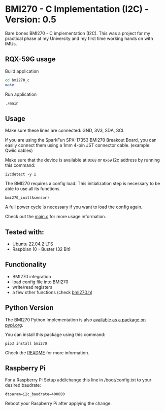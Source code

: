 # BMI270 - C Implementation (I2C) - Version: 0.5

Bare bones BMI270 - C implementation (I2C). This was a project for my practical phase at my University and my first time working hands on with IMUs.

## RQX-59G usage

Build application
```bash
cd bmi270_c
make
```

Run application
```bash
./main
```

## Usage
Make sure these lines are connected: GND, 3V3, SDA, SCL

If you are using the SparkFun SPX-17353 BMI270 Breakout Board, you can easily connect them using a 1mm 4-pin JST connector cable. (example: Qwiic cables)

Make sure that the device is available at `0x68` or `0x69` i2c address by running this command:

`i2cdetect -y 1`

The BMI270 requires a config load. This initialization step is necessary to be able to use all its functions.

`bmi270_init(&sensor)`

A full power cycle is necessary if you want to load the config again.

Check out the [main.c](https://github.com/CoRoLab-Berlin/bmi270_c/blob/main/example/main.c) for more usage information.

## Tested with:
- Ubuntu 22.04.2 LTS
- Raspbian 10 - Buster (32 Bit)

## Functionality

- BMI270 integration
- load config file into BMI270
- write/read registers
- a few other functions (check [bmi270.h](https://github.com/CoRoLab-Berlin/bmi270_c/blob/main/driver/bmi270.h))

## Python Version

The BMI270 Python Implementation is also [available as a package on pypi.org](https://pypi.org/project/bmi270).

You can install this package using this command:

`pip3 install bmi270`

Check the [README](https://github.com/CoRoLab-Berlin/bmi270_python) for more information.

## Raspberry Pi

For a Raspberry Pi Setup add/change this line in /boot/config.txt to your desired baudrate:

`dtparam=i2c_baudrate=400000`

Reboot your Raspberry Pi after applying the change.
